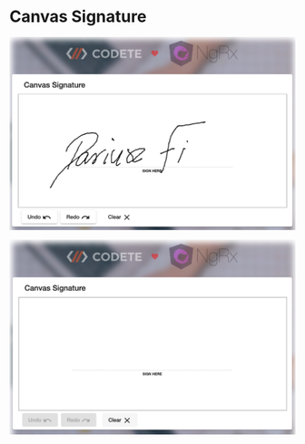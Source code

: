 # Canvas Signature

<p style="text-align: center;"><img src="../_images/signature1.png" ></p>
<p style="text-align: center;"><img src="../_images/signature2.png" ></p>
